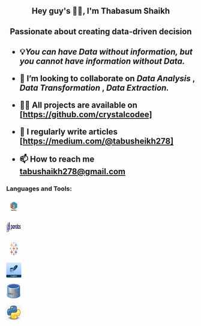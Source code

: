 <h2 align="center"> Hey guy's 👋🏼, I'm Thabasum Shaikh <h2>
<h2 align="center"> Passionate about creating data-driven decision <h2>
 
- 💡*You can have Data without information, but you cannot have information without Data.*

- 👯 I’m looking to collaborate on  *Data Analysis* , *Data Transformation* , *Data Extraction.*

- 👩‍💻 All projects are available on [https://github.com/crystalcodee]

- 📝 I regularly write articles [https://medium.com/@tabusheikh278]

- 📫 How to reach me **tabushaikh278@gmail.com**

<h3 align="left">Languages and Tools:</h3>
<p align="left"> <a href="https://numpy.org/" target="_blank" rel="noreferrer"> <img src="Numpy Logo.png" alt="numpy" width="40" height="40"/> </a> </p>
<p align="left"> <a href="https://pandas.pydata.org/" target="_blank" rel="noreferrer"> <img src= "Pandas logo.png" alt="pandas" width="40" height="40"/> </a> </p>
<p align="left"> <a href="https://www.tableau.com/" target="_blank" rel="noreferrer"> <img src= "Tableau.png" alt="tableau" width="40" height="40"/> </a> </p>
<p align="left"> <a href="https://www.sqlite.org/" target="_blank" rel="noreferrer"> <img src= "sqlite logo.png" alt="sqlite" width="40" height="40"/> </a> </p>
<p align="left"> <a href="https://www.mysql.com/" target="_blank" rel="noreferrer"> <img src= "MYSQL logo.jpeg" alt="mysql" width="40" height="40"/> </a> </p>
<p align="left"> <a href="https://www.python.org/" target="_blank" rel="noreferrer"> <img src= "python logo.jpg" alt="python" width="40" height="40"/> </a> </p>


